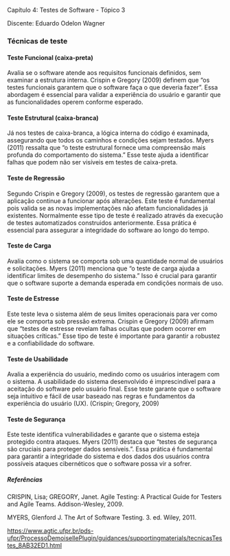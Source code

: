 Capítulo 4: Testes de Software - Tópico 3

Discente: Eduardo Odelon Wagner

### Técnicas de teste

#### Teste Funcional (caixa-preta)

Avalia se o software atende aos requisitos funcionais definidos, sem examinar a estrutura interna. Crispin e Gregory (2009) definem que “os testes funcionais garantem que o software faça o que deveria fazer”. Essa abordagem é essencial para validar a experiência do usuário e garantir que as funcionalidades operem conforme esperado.

#### Teste Estrutural (caixa-branca)

Já nos testes de caixa-branca, a lógica interna do código é examinada, assegurando que todos os caminhos e condições sejam testados. Myers (2011) ressalta que “o teste estrutural fornece uma compreensão mais profunda do comportamento do sistema.” Esse teste ajuda a identificar falhas que podem não ser visíveis em testes de caixa-preta.

#### Teste de Regressão

Segundo Crispin e Gregory (2009), os testes de regressão garantem que a aplicação continue a funcionar após alterações. Este teste é fundamental pois valida se as novas implementações não afetam funcionalidades já existentes. Normalmente esse tipo de teste é realizado através da execução de testes automatizados construidos anteriormente. Essa prática é essencial para assegurar a integridade do software ao longo do tempo.

#### Teste de Carga

Avalia como o sistema se comporta sob uma quantidade normal de usuários e solicitações. Myers (2011) menciona que “o teste de carga ajuda a identificar limites de desempenho do sistema.” Isso é crucial para garantir que o software suporte a demanda esperada em condições normais de uso.

#### Teste de Estresse

Este teste leva o sistema além de seus limites operacionais para ver como ele se comporta sob pressão extrema. Crispin e Gregory (2009) afirmam que “testes de estresse revelam falhas ocultas que podem ocorrer em situações críticas.” Esse tipo de teste é importante para garantir a robustez e a confiabilidade do software.

#### Teste de Usabilidade

Avalia a experiência do usuário, medindo como os usuários interagem com o sistema. A usabilidade do sistema desenvolvido é imprescindível para a aceitação do software pelo usuário final. Esse teste garante que o software seja intuitivo e fácil de usar baseado nas regras e fundamentos da experiência do usuário (UX).
(Crispin; Gregory, 2009)

#### Teste de Segurança

Este teste identifica vulnerabilidades e garante que o sistema esteja protegido contra ataques. Myers (2011) destaca que “testes de segurança são cruciais para proteger dados sensíveis.”. Essa prática é fundamental para garantir a integridade do sistema e dos dados dos usuários contra possíveis ataques cibernéticos que o software possa vir a sofrer.

##### Referências

CRISPIN, Lisa; GREGORY, Janet. Agile Testing: A Practical Guide for Testers and Agile Teams. Addison-Wesley, 2009.

MYERS, Glenford J. The Art of Software Testing. 3. ed. Wiley, 2011.

https://www.agtic.ufpr.br/pds-ufpr/ProcessoDemoisellePlugin/guidances/supportingmaterials/tecnicasTestes_8AB32ED1.html

